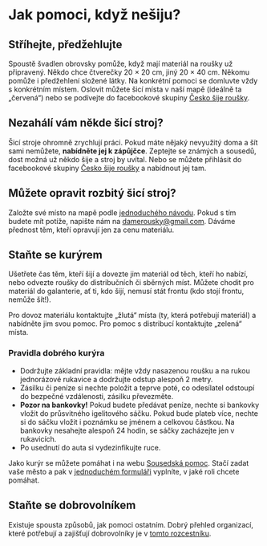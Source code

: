 # Jak pomoci, když nešiju?
## Stříhejte, předžehlujte
Spoustě švadlen obrovsky pomůže, když mají materiál na roušky už připravený. Někdo chce čtverečky 20 × 20 cm, jiný 20 × 40 cm.
Někomu pomůže i předžehlení složené látky. Na konkrétní pomoci se domluvte vždy s konkrétním místem. Oslovit můžete šicí místa
v naší mapě (ideálně ta „červená“) nebo se podívejte do facebookové skupiny [Česko šije roušky](https://www.damerousky.cz/page/jak-pomoci-kdyz-nesiju). 

## Nezahálí vám někde šicí stroj?
Šicí stroje ohromně zrychlují práci. Pokud máte nějaký nevyužitý doma a šít sami nemůžete, **nabídněte jej k zápůjčce**.
Zeptejte se známých a sousedů, dost možná už někdo šije a stroj by uvítal. Nebo se můžete přihlásit do facebookové skupiny
[Česko šije roušky](https://www.facebook.com/groups/641038750030418/permalink/644206139713679/) a nabídnout jej tam.

## Můžete opravit rozbitý šicí stroj?
Založte své místo na mapě podle [jednoduchého návodu](/vytvorit-misto). 
Pokud s tím budete mít potíže, napište nám na [damerousky@gmail.com](mailto:damerousky@gmail.com).
Dáváme přednost těm, kteří opravují jen za cenu materiálu.

## Staňte se kurýrem
Ušetřete čas těm, kteří šijí a dovezte jim materiál od těch, kteří ho nabízí, nebo odvezte roušky do distribučních či sběrných míst.
Můžete chodit pro materiál do galanterie, ať ti, kdo šijí, nemusí stát frontu (kdo stojí frontu, nemůže šít!).

Pro dovoz materiálu kontaktujte „žlutá“ místa (ty, která potřebují materiál) a nabídněte jim svou pomoc. Pro pomoc
s distribucí kontaktujte „zelená“ místa.

### Pravidla dobrého kurýra
* Dodržujte základní pravidla: mějte vždy nasazenou roušku a na rukou jednorázové rukavice a dodržujte odstup alespoň 2 metry.
* Zásilku či peníze si nechte položit a teprve poté, co odesílatel odstoupí do bezpečné vzdálenosti, zásilku převezměte.
* **Pozor na bankovky!** Pokud budete předávat peníze, nechte si bankovky vložit do průsvitného igelitového sáčku. Pokud bude
plateb více, nechte si do sáčku vložit i poznámku se jménem a celkovou částkou. Na bankovky nesahejte alespoň 24 hodin, se sáčky zacházejte jen v rukavicích.
* Po usednutí do auta si vydezinfikujte ruce.

Jako kurýr se můžete pomáhat i na webu [Sousedská pomoc](https://sousedskapomoc.cz/). Stačí zadat vaše město a pak
v [jednoduchém formuláři](https://sousedskapomoc.cz/#iWanaBeThere) vyplníte, v jaké roli chcete pomáhat.

## Staňte se dobrovolníkem
Existuje spousta způsobů, jak pomoci ostatním. Dobrý přehled organizací, které potřebují a zajišťují dobrovolníky je v [tomto rozcestníku](https://www.irozhlas.cz/zpravy-domov/koronavirus-epidemie-pomoc-dobrovolnici_2003181416_pek).
